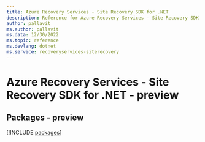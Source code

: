 ```yaml
---
title: Azure Recovery Services - Site Recovery SDK for .NET
description: Reference for Azure Recovery Services - Site Recovery SDK for .NET
author: pallavit
ms.author: pallavit
ms.data: 12/30/2022
ms.topic: reference
ms.devlang: dotnet
ms.service: recoveryservices-siterecovery
---
```

# Azure Recovery Services - Site Recovery SDK for .NET - preview
## Packages - preview
[!INCLUDE [packages](recovery-services---site-recovery-index.md)]